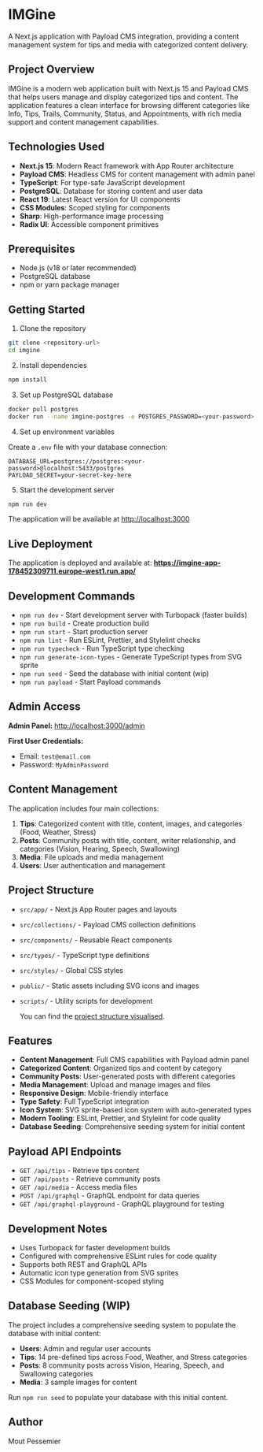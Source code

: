 # IMGine

A Next.js application with Payload CMS integration, providing a content management system for tips and media with categorized content delivery.

## Project Overview

IMGine is a modern web application built with Next.js 15 and Payload CMS that helps users manage and display categorized tips and content. The application features a clean interface for browsing different categories like Info, Tips, Trails, Community, Status, and Appointments, with rich media support and content management capabilities.

## Technologies Used

- **Next.js 15**: Modern React framework with App Router architecture
- **Payload CMS**: Headless CMS for content management with admin panel
- **TypeScript**: For type-safe JavaScript development
- **PostgreSQL**: Database for storing content and user data
- **React 19**: Latest React version for UI components
- **CSS Modules**: Scoped styling for components
- **Sharp**: High-performance image processing
- **Radix UI**: Accessible component primitives

## Prerequisites

- Node.js (v18 or later recommended)
- PostgreSQL database
- npm or yarn package manager

## Getting Started

1. Clone the repository

```bash
git clone <repository-url>
cd imgine
```

2. Install dependencies

```bash
npm install
```

3. Set up PostgreSQL database

```bash
docker pull postgres
docker run --name imgine-postgres -e POSTGRES_PASSWORD=<your-password> -d -p 5433:5432 postgres
```

4. Set up environment variables

Create a `.env` file with your database connection:

```env
DATABASE_URL=postgres://postgres:<your-password>@localhost:5433/postgres
PAYLOAD_SECRET=your-secret-key-here
```

5. Start the development server

```bash
npm run dev
```

The application will be available at <http://localhost:3000>

## Live Deployment

The application is deployed and available at: **<https://imgine-app-178452309711.europe-west1.run.app/>**

## Development Commands

- `npm run dev` - Start development server with Turbopack (faster builds)
- `npm run build` - Create production build
- `npm run start` - Start production server
- `npm run lint` - Run ESLint, Prettier, and Stylelint checks
- `npm run typecheck` - Run TypeScript type checking
- `npm run generate-icon-types` - Generate TypeScript types from SVG sprite
- `npm run seed` - Seed the database with initial content (wip)
- `npm run payload` - Start Payload commands

## Admin Access

**Admin Panel:** <http://localhost:3000/admin>

**First User Credentials:**

- Email: `test@email.com`
- Password: `MyAdminPassword`

## Content Management

The application includes four main collections:

1. **Tips**: Categorized content with title, content, images, and categories (Food, Weather, Stress)
2. **Posts**: Community posts with title, content, writer relationship, and categories (Vision, Hearing, Speech, Swallowing)
3. **Media**: File uploads and media management
4. **Users**: User authentication and management

## Project Structure

- `src/app/` - Next.js App Router pages and layouts
- `src/collections/` - Payload CMS collection definitions
- `src/components/` - Reusable React components
- `src/types/` - TypeScript type definitions
- `src/styles/` - Global CSS styles
- `public/` - Static assets including SVG icons and images
- `scripts/` - Utility scripts for development

  You can find the [project structure visualised](<https://tree.nathanfriend.com/?s=(%27optiZs!(%27fancy!true~fullPath!falW~trailingSlash!true~rootDot!falW)~source!(%27source!%27.8CLAUDE.md8es%22mediaVoceanBVskiingB3Ynext-env.d68next.O68node_modules8packI-lock.jsZ8packI.jsZ8H-X68publicViFs3*4spritesheet.svg34imIs352cyan-background.png352oceanB352skiingB35YREADME.md8scripts34generate-iF-X68WedVREADME.mdVWed-data634Wed68srcVapp3J%7Bapp%7D92layoutN2pI7JpIN4tips954general9552%5Bid%5D955JerrorN55JpI7*55*4pIN552pI7*554pI6x3J%7BH%7D92admin9J%5B%5B...Wgments%5D%5D9*Jnot-foundN**4pIN*4importMap.js92api9J%5B...slug%5D9**QJgraphql9**Q*4graphql-playground9*5Q4layout6x3JfaviF.ico3*4global-error6xVcollectiZs3JMedia63JTips63*4UWrs6VcompZents3J%2392%23N4G3Jcard92card7JcardN4G3JiF94iF6x3JK92K7JKN4G3JWarch92G92Warch7*4Warch6x3*4Wlect3*52G3*52Wlect754Wlect6xVmigratiZsVH-generated-schema6VH-X6VH.O6Vstyles3*4globals.css34X352iFs6354G8style%22tsO.jsZ%5Cn4tsO6buildinfo%27)~versiZ!%271%27)*%E2%94%82z%200%E2%94%80%E2%94%80%202%E2%94%9C03%5Cn*4%E2%94%9405zz6.ts7.module.css3*8%5Cn293**B-visual.pngFcZGindex6HpayloadIageJ*2KiF-circleN6x9OFfigQ4route69V32WseXtypesY4swallowingB8Zonz%20%20%22lint.O.mjs8%23back-buttZ%01%23%22zZYXWVQONKJIHGFB987654320*>).

## Features

- **Content Management**: Full CMS capabilities with Payload admin panel
- **Categorized Content**: Organized tips and content by category
- **Community Posts**: User-generated posts with different categories
- **Media Management**: Upload and manage images and files
- **Responsive Design**: Mobile-friendly interface
- **Type Safety**: Full TypeScript integration
- **Icon System**: SVG sprite-based icon system with auto-generated types
- **Modern Tooling**: ESLint, Prettier, and Stylelint for code quality
- **Database Seeding**: Comprehensive seeding system for initial content

## Payload API Endpoints

- `GET /api/tips` - Retrieve tips content
- `GET /api/posts` - Retrieve community posts
- `GET /api/media` - Access media files
- `POST /api/graphql` - GraphQL endpoint for data queries
- `GET /api/graphql-playground` - GraphQL playground for testing

## Development Notes

- Uses Turbopack for faster development builds
- Configured with comprehensive ESLint rules for code quality
- Supports both REST and GraphQL APIs
- Automatic icon type generation from SVG sprites
- CSS Modules for component-scoped styling

## Database Seeding (WIP)

The project includes a comprehensive seeding system to populate the database with initial content:

- **Users**: Admin and regular user accounts
- **Tips**: 14 pre-defined tips across Food, Weather, and Stress categories
- **Posts**: 8 community posts across Vision, Hearing, Speech, and Swallowing categories
- **Media**: 3 sample images for content

Run `npm run seed` to populate your database with this initial content.

## Author

Mout Pessemier
